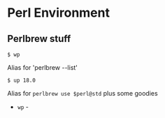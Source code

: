 # Perl Environment

## Perlbrew stuff

    $ wp

Alias for 'perlbrew --list'

    $ up 18.0

Alias for `perlbrew use $perl@std` plus some goodies

* `wp` - 
